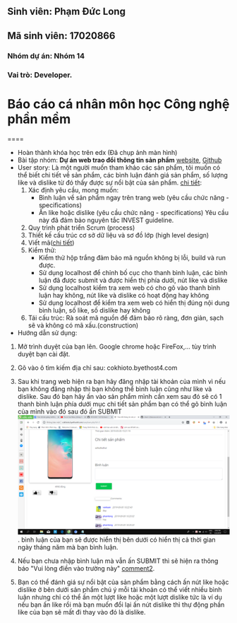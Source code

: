 ﻿## Sinh viên: Phạm Đức Long
## Mã sinh viên: 17020866
### Nhóm dự án: Nhóm 14
### Vai trò: Developer.

# Báo cáo cá nhân môn học Công nghệ phần mềm
====
* Hoàn thành khóa học trên edx (Đã chụp ảnh màn hình)
* Bài tập nhóm: **Dự án web trao đổi thông tin sản phẩm** [website](http://cokhioto.byethost4.com), [Github](https://github.com/HugManh/INT2208-7-2019/tree/master/nhom-14)
* User story: Là một người muốn tham khảo các sản phẩm, tôi muốn có thể biết chi tiết về sản phẩm, các bình luận đánh giá sản phẩm, số lượng like và dislike từ đó thấy được sự nổi bật của sản phẩm.
	[chi tiết](https://github.com/HugManh/INT2208-7-2019/issues/9):
	1) Xác định yêu cầu, mong muốn: 
		- Bình luận về sản phẩm ngay trên trang web (yêu cầu chức năng - specifications)
		- Ấn like hoặc dislike (yêu cầu chức năng - specifications)
	Yêu cầu này đã đảm bảo nguyên tắc INVEST guideline.
	2) Quy trình phát triển Scrum (process)
	3) Thiết kế cấu trúc cơ sở dữ liệu và sơ đồ lớp (high level design)
	4) Viết mã([chi tiết](https://github.com/HugManh/INT2208-7-2019/blob/master/nhom-14/WEB/sanpham.php))
	5) Kiểm thử:
		- Kiểm thử hộp trắng đảm bảo mã nguồn không bị lỗi, build và run được.
		- Sử dụng localhost để chỉnh bố cục cho thanh bình luận, các bình luận đã được submit và được hiển thị phía dưới, nút like và dislike
		- Sử dụng localhost kiểm tra xem web có cho gõ vào thanh bình luận hay không, nút like và dislike có hoạt động hay không
		- Sử dụng localhost để kiểm tra xem web có hiển thị đúng nội dung bình luận, số like, số dislike hay không
	6) Tái cấu trúc: Rà soát mã nguồn để đảm bảo rõ ràng, đơn giản, sạch sẽ và không có mã xấu.(construction)
* Hướng dẫn sử dụng:
1. Mở trình duyệt của bạn lên. Google chrome hoặc FireFox,... tùy trình duyệt bạn cài đặt.

2. Gõ vào ô tìm kiếm địa chỉ sau: cokhioto.byethost4.com

3. Sau khi trang web hiện ra bạn hãy đăng nhập tài khoản của mình vì nếu bạn không đăng nhập thì bạn không thể bình luận cũng như like và dislike. Sau đó
bạn hãy ấn vào sản phẩm mình cần xem sau đó sẽ có 1 thanh bình luận phía dưới mục chi tiết sản phẩm bạn có thể gõ bình luận của mình vào đó sau đó ấn SUBMIT![comment](comment.png).
bình luận của bạn sẽ được hiển thị bên dưới có hiển thị cả thời gian ngày tháng năm mà bạn bình luận.

4. Nếu bạn chưa nhập bình luận mà vẫn ấn SUBMIT thì sẽ hiện ra thông báo "Vui lòng điền vào trường này" [comment2](comment2.png).

5. Bạn có thể đánh giá sự nổi bật của sản phẩm bằng cách ấn nút like hoặc dislike ở bên dưới sản phẩm chú ý mỗi tài khoản có thể viết nhiều bình luận nhưng
chỉ có thể ấn một lượt like hoặc một lượt dislike tức là ví dụ nếu bạn ấn like rồi mà bạn muốn đổi lại ấn nút dislike thì thự động phần like của bạn sẽ mất đi thay vào đó là dislike.

